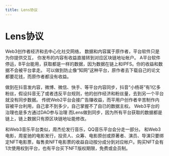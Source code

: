 ```yaml
---
title: Lens协议
---
```

# Lens协议
Web3创作者经济和去中心化社交网络，
数据和内容属于原作者，平台软件只是为你提供交互，
你发布的内容有收益直接转到对应区块链地址帐户。
A平台软件停运，B平台能用，获取都是一样的数据，因为数据在链上和IPFS。你的收益和数据不会被平台拿走。
可以做到防止像“知网”这种平台，原作者去下载自己的论文都要花钱，而原作者都没有收益。

做到在抖音发内容，微博、微信、快手、等平台内容同步，抖音“小杨哥”有1亿多粉丝，假设抖音无了或者违反平台规则，他的创作经济和粉丝量，去到另一个平台就没有同步数据。
传统Web2平台会接广告赚收益，而平用户创作者辛苦制作内容被平台利用，自己拿不到多少，自己掌握不了自已的数据主权。
Web3平台的治理也是多方通过DAO参与治理
而Lens做到同步，因为所有平台获取的数据都是链上，链上数据只有原区块链地址能修改。

和Web3音乐平台类似，周杰伦发行音乐，QQ音乐平台会分走一部分。
和Web3电影，周星驰的电影发行，投资人、众筹、电影原创或原著者、演员、导演只要绑定NFT电影票，每售卖NFT电影票的收益自动按分成分到对应帐户。购买NFT会有1次使用权到平台，也有平台买下NFT版权期限，免费或会员制。
